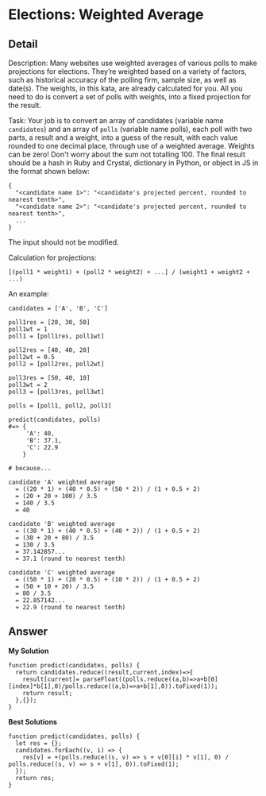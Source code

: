 # Elections: Weighted Average
## Detail
Description:
Many websites use weighted averages of various polls to make projections for elections. They’re weighted based on a variety of factors, such as historical accuracy of the polling firm, sample size, as well as date(s). The weights, in this kata, are already calculated for you. All you need to do is convert a set of polls with weights, into a fixed projection for the result.

Task:
Your job is to convert an array of candidates (variable name `candidates`) and an array of `polls` (variable name polls), each poll with two parts, a result and a weight, into a guess of the result, with each value rounded to one decimal place, through use of a weighted average. Weights can be zero! Don't worry about the sum not totalling 100. The final result should be a hash in Ruby and Crystal, dictionary in Python, or object in JS in the format shown below:
```
{ 
  "<candidate name 1>": "<candidate's projected percent, rounded to nearest tenth>",
  "<candidate name 2>": "<candidate's projected percent, rounded to nearest tenth>",
  ...
}
```
The input should not be modified.

Calculation for projections:
```
[(poll1 * weight1) + (poll2 * weight2) + ...] / (weight1 + weight2 + ...)
```
An example:
```
candidates = ['A', 'B', 'C']

poll1res = [20, 30, 50]
poll1wt = 1
poll1 = [poll1res, poll1wt]

poll2res = [40, 40, 20]
poll2wt = 0.5
poll2 = [poll2res, poll2wt]

poll3res = [50, 40, 10]
poll3wt = 2
poll3 = [poll3res, poll3wt]

polls = [poll1, poll2, poll3]

predict(candidates, polls)
#=> {
     'A': 40,
     'B': 37.1,
     'C': 22.9
    }

# because...

candidate 'A' weighted average
  = ((20 * 1) + (40 * 0.5) + (50 * 2)) / (1 + 0.5 + 2)
  = (20 + 20 + 100) / 3.5
  = 140 / 3.5
  = 40

candidate 'B' weighted average
  = ((30 * 1) + (40 * 0.5) + (40 * 2)) / (1 + 0.5 + 2)
  = (30 + 20 + 80) / 3.5
  = 130 / 3.5
  = 37.142857...
  ≈ 37.1 (round to nearest tenth)

candidate 'C' weighted average
  = ((50 * 1) + (20 * 0.5) + (10 * 2)) / (1 + 0.5 + 2)
  = (50 + 10 + 20) / 3.5
  = 80 / 3.5
  = 22.857142...
  ≈ 22.9 (round to nearest tenth)
```

## Answer
**My Solution**
```
function predict(candidates, polls) {
  return candidates.reduce((result,current,index)=>{
    result[current]= parseFloat((polls.reduce((a,b)=>a+b[0][index]*b[1],0)/polls.reduce((a,b)=>a+b[1],0)).toFixed(1));
    return result;
  },{});
}
```
**Best Solutions**
```
function predict(candidates, polls) {
  let res = {};
  candidates.forEach((v, i) => {
    res[v] = +(polls.reduce((s, v) => s + v[0][i] * v[1], 0) / polls.reduce((s, v) => s + v[1], 0)).toFixed(1);
  });
  return res;
}
```